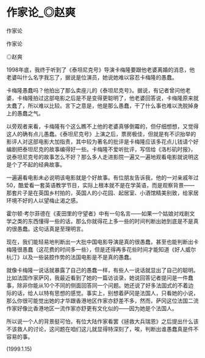 # 作家论_◎赵爽

作家论

作家论

◎赵爽

1998年底，我终于听到了《泰坦尼克号》导演卡梅隆要跟他老婆离婚的消息，他老婆叫什么名字我忘了，据说是位演员，她说她难以容忍卡梅隆的愚蠢。

卡梅隆愚蠢吗？他拍出了那么卖座儿的《泰坦尼克号》。据说，有记者曾问他老婆，卡梅隆拍过这部电影之后是不是变得更聪明了，他老婆回答说，卡梅隆原来就太蠢了，所以难以比较。言下之意是，他是那么愚蠢，干了什么事也难以洗脱掉身上的愚蠢之气。

以旁观者来看，卡梅隆有个这么瞧不上他的老婆真够倒霉的，但仔细想想，又觉得这人的确有点儿愚蠢。《泰坦尼克号》上演之后，票房极佳，但就是有不识抬举的影评人对这部电影大加指责，其中较为著名的批评是卡梅隆应该多花点儿钱请个好编剧把泰坦尼克的故事编得好一些。卡梅隆不爱听批评，写信给《洛杉矶时报》，说泰坦尼克号的故事怎么不好？那么多人走进影院一遍又一遍地观看电影就说明这是个了不起的经典故事。

一遍遍看电影未必说明该电影就是个好故事。有位朋友告诉我，他的一对亲戚年过50，酷爱看一套英语教学节目，实际上根本就不是在学英语，而是观察背景——那套片子是在英国乡村拍的，英国人的小花园、起居室、小酒馆精美别致，给家居环境不好的人以望梅止渴之感。

霍尔顿·考尔菲德在《麦田里的守望者》中有一句名言——如果一个姑娘对戏剧文学之类的东西懂得一些的话，那么你就得花上多一些的时间判断出她到底是不是真的很愚蠢。这句话真是至理明言。

现在，我们能轻易地判断出一大批中国电影导演是真的很愚蠢，甚至也能判断出卡梅隆很愚蠢（这花费的时间多一些），但是还得再多花些时间才能知道《好人威尔杭汀》以及一些装腔作势的法国电影是不是真的愚蠢。

就像卡梅隆一说话就暴露了自己的愚蠢一样，有些人一说话就显出了自己的聪明。比如法国作家萨冈，我最近看到了她的一篇访谈录，她说回答记者提问是一件蠢事，除非你能从10个不同的侧面回答同一个问题。她还说了好多法国式的不着边际的话，给人以特有思想的感觉。事实上，别想着萨冈是法国人，只看她的小说，那么你很可能觉出她的才华跟香港地区作家亦舒差不多，然而，萨冈这位法国二流作家好像比香港地区一流作家亦舒更有文化似的——因为她是个法国人。

所以说一个人的背景挺可怕，有位大陆作家看罢《拯救大兵瑞恩》之后提出什么该不该救人的讨论，这问题在咱们这儿就显得特深刻了，唉，判断出谁愚蠢真是件不容易的事。

(1999.1.15)